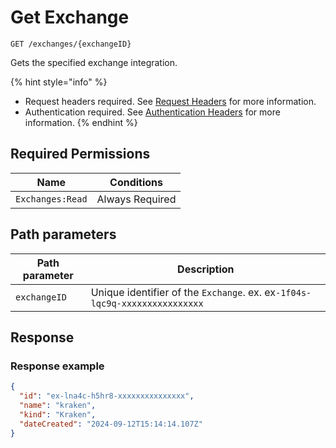 # Get Exchange

`GET /exchanges/{exchangeID}`

Gets the specified exchange integration.&#x20;

{% hint style="info" %}
* Request headers required. See [Request Headers](../../../getting-started/request-headers.md) for more information.
* Authentication required. See [Authentication Headers](../../../getting-started/request-headers.md#authentication-headers) for more information.
{% endhint %}

## Required Permissions

| Name             | Conditions      |
| ---------------- | --------------- |
| `Exchanges:Read` | Always Required |

## Path parameters <a href="#response" id="response"></a>

| Path parameter | Description                                                                |
| -------------- | -------------------------------------------------------------------------- |
| `exchangeID`   | Unique identifier of the `Exchange`. ex. ex`-1f04s-lqc9q-xxxxxxxxxxxxxxxx` |

## Response <a href="#native-currency-request-body" id="native-currency-request-body"></a>

### Response example <a href="#response-example" id="response-example"></a>

```json
{
  "id": "ex-lna4c-h5hr8-xxxxxxxxxxxxxxx",
  "name": "kraken",
  "kind": "Kraken",
  "dateCreated": "2024-09-12T15:14:14.107Z"
}
```
